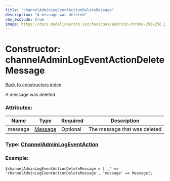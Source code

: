 ```yaml
---
title: "channelAdminLogEventActionDeleteMessage"
description: "A message was deleted"
nav_exclude: true
image: https://docs.madelineproto.xyz/favicons/android-chrome-256x256.png
---
```

# Constructor: channelAdminLogEventActionDeleteMessage  
[Back to constructors index](/API_docs/constructors/index.html)



A message was deleted

### Attributes:

| Name     |    Type       | Required | Description |
|----------|---------------|----------|-------------|
|message|[Message](/API_docs/types/Message.html) | Optional|The message that was deleted|



### Type: [ChannelAdminLogEventAction](/API_docs/types/ChannelAdminLogEventAction.html)


### Example:

```
$channelAdminLogEventActionDeleteMessage = ['_' => 'channelAdminLogEventActionDeleteMessage', 'message' => Message];
```  
